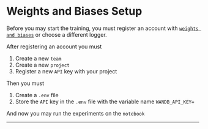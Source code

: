 # Weights and Biases Setup

Before you may start the training, you must register an account with [`weights and biases`](https://wandb.ai/site/) or choose a different logger.

After registering an account you must

1) Create a new `team`
2) Create a new `project`
3) Register a new `API` key with your project

Then you must

1) Create a `.env` file
2) Store the `API` key in the `.env` file with the variable name `WANDB_API_KEY=`

And now you may run the experiments on the `notebook`

---